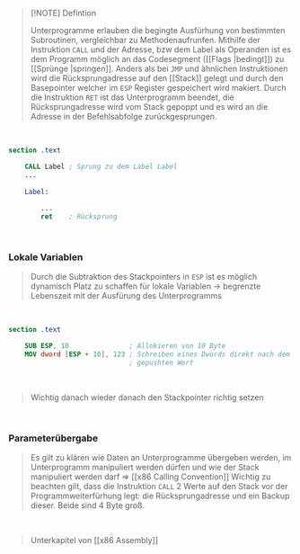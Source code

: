 >[!NOTE] Defintion
>
>Unterprogramme erlauben die begingte Ausfürhung von bestimmten Subroutinen, vergleichbar zu Methodenaufrunfen. 
>Mithilfe der Instruktion `CALL` und der Adresse, bzw dem Label als Operanden ist es dem Programm möglich an das Codesegment ([[Flags |bedingt]]) zu [[Sprünge |springen]].
>Anders als bei `JMP` und ähnlichen Instruktionen wird die Rücksprungadresse auf den [[Stack]] gelegt und durch den Basepointer welcher im `ESP` Register gespeichert wird makiert.
>Durch die Instruktion `RET` ist das Unterprogramm beendet, die Rücksprungadresse wird vom Stack gepoppt und es wird an die Adresse in der Befehlsabfolge zurückgesprungen.

<br>

```nasm
section .text

	CALL Label ; Sprung zu dem Label Label
	...
	
	Label:
	
		...
		ret    ; Rücksprung
```

<br>

### Lokale Variablen

>Durch die Subtraktion des Stackpointers in `ESP` ist es möglich dynamisch Platz zu schaffen für lokale Variablen $\rightarrow$ begrenzte Lebenszeit mit der Ausfürung des Unterprogramms

<br>

```nasm
section .text

	SUB ESP, 10               ; Allokieren von 10 Byte
	MOV dword [ESP + 10], 123 ; Schreiben eines Dwords direkt nach dem letzten 
	                          ; gepushten Wert
```

<br>

>Wichtig danach wieder danach den Stackpointer richtig setzen

<br>

### Parameterübergabe

>Es gilt zu klären wie Daten an Unterprogramme übergeben werden, im Unterprogramm manipuliert werden dürfen und wie der Stack manipuliert werden darf $\Rightarrow$ [[x86 Calling Convention]]
>Wichtig zu beachten gilt, dass die Instruktion `CALL` 2 Werte auf den Stack vor der Programmweiterfürhung legt: die Rücksprungadresse und ein Backup dieser. Beide sind 4 Byte groß.

<br>

>Unterkapitel von [[x86 Assembly]]